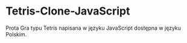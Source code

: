 # Tetris-Clone-JavaScript
Prota Gra typu Tetris napisana w języku JavaScript dostępna w języku Polskim.
